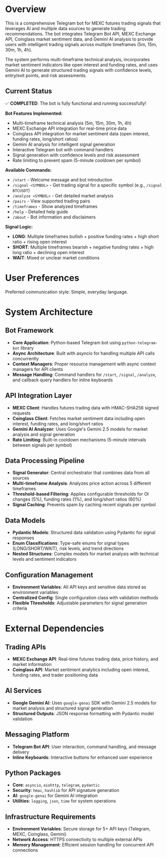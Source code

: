 # Overview

This is a comprehensive Telegram bot for MEXC futures trading signals that leverages AI and multiple data sources to generate trading recommendations. The bot integrates Telegram Bot API, MEXC Exchange API, Coinglass market sentiment data, and Gemini AI analysis to provide users with intelligent trading signals across multiple timeframes (5m, 15m, 30m, 1h, 4h).

The system performs multi-timeframe technical analysis, incorporates market sentiment indicators like open interest and funding rates, and uses Gemini AI to generate structured trading signals with confidence levels, entry/exit points, and risk assessments.

## Current Status

✅ **COMPLETED**: The bot is fully functional and running successfully!

**Bot Features Implemented:**
- Multi-timeframe technical analysis (5m, 15m, 30m, 1h, 4h)
- MEXC Exchange API integration for real-time price data
- Coinglass API integration for market sentiment data (open interest, funding rates, long/short ratios)
- Gemini AI analysis for intelligent signal generation
- Interactive Telegram bot with command handlers
- Signal generation with confidence levels and risk assessment
- Rate limiting to prevent spam (5-minute cooldown per symbol)

**Available Commands:**
- `/start` - Welcome message and bot introduction
- `/signal <SYMBOL>` - Get trading signal for a specific symbol (e.g., `/signal BTCUSDT`)
- `/analyze <SYMBOL>` - Get detailed market analysis
- `/pairs` - View supported trading pairs
- `/timeframes` - Show analyzed timeframes
- `/help` - Detailed help guide
- `/about` - Bot information and disclaimers

**Signal Logic:**
- **LONG**: Multiple timeframes bullish + positive funding rates + high short ratio + rising open interest
- **SHORT**: Multiple timeframes bearish + negative funding rates + high long ratio + declining open interest  
- **WAIT**: Mixed or unclear market conditions

# User Preferences

Preferred communication style: Simple, everyday language.

# System Architecture

## Bot Framework
- **Core Application**: Python-based Telegram bot using `python-telegram-bot` library
- **Async Architecture**: Built with asyncio for handling multiple API calls concurrently
- **Context Managers**: Proper resource management with async context managers for API clients
- **Message Handling**: Command handlers for `/start`, `/signal`, `/analyze`, and callback query handlers for inline keyboards

## API Integration Layer
- **MEXC Client**: Handles futures trading data with HMAC-SHA256 signed requests
- **Coinglass Client**: Fetches market sentiment data including open interest, funding rates, and long/short ratios
- **Gemini AI Analyzer**: Uses Google's Gemini 2.5 models for market analysis and signal generation
- **Rate Limiting**: Built-in cooldown mechanisms (5-minute intervals between signals per symbol)

## Data Processing Pipeline
- **Signal Generator**: Central orchestrator that combines data from all sources
- **Multi-timeframe Analysis**: Analyzes price action across 5 different timeframes
- **Threshold-based Filtering**: Applies configurable thresholds for OI changes (5%), funding rates (1%), and long/short ratios (60%)
- **Signal Caching**: Prevents spam by caching recent signals per symbol

## Data Models
- **Pydantic Models**: Structured data validation using Pydantic for signal responses
- **Enum Classifications**: Type-safe enums for signal types (LONG/SHORT/WAIT), risk levels, and trend directions
- **Nested Structures**: Complex models for market analysis with technical levels and sentiment indicators

## Configuration Management
- **Environment Variables**: All API keys and sensitive data stored as environment variables
- **Centralized Config**: Single configuration class with validation methods
- **Flexible Thresholds**: Adjustable parameters for signal generation criteria

# External Dependencies

## Trading APIs
- **MEXC Exchange API**: Real-time futures trading data, price history, and market information
- **Coinglass API**: Market sentiment analytics including open interest, funding rates, and trader positioning data

## AI Services
- **Google Gemini AI**: Uses `google-genai` SDK with Gemini 2.5 models for market analysis and structured signal generation
- **Structured Outputs**: JSON response formatting with Pydantic model validation

## Messaging Platform
- **Telegram Bot API**: User interaction, command handling, and message delivery
- **Inline Keyboards**: Interactive buttons for enhanced user experience

## Python Packages
- **Core**: `asyncio`, `aiohttp`, `telegram`, `pydantic`
- **Security**: `hmac`, `hashlib` for API signature generation
- **AI**: `google-genai` for Gemini AI integration
- **Utilities**: `logging`, `json`, `time` for system operations

## Infrastructure Requirements
- **Environment Variables**: Secure storage for 5+ API keys (Telegram, MEXC, Coinglass, Gemini)
- **Network Access**: HTTPS connectivity to multiple external APIs
- **Memory Management**: Efficient session handling for concurrent API connections